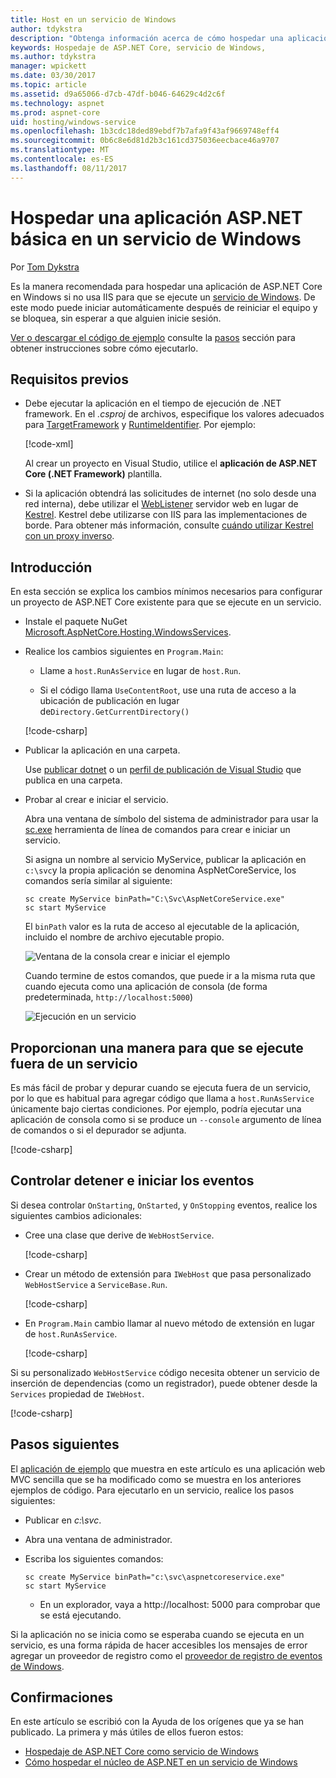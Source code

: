 ```yaml
---
title: Host en un servicio de Windows
author: tdykstra
description: "Obtenga información acerca de cómo hospedar una aplicación de ASP.NET Core en un servicio de Windows."
keywords: Hospedaje de ASP.NET Core, servicio de Windows,
ms.author: tdykstra
manager: wpickett
ms.date: 03/30/2017
ms.topic: article
ms.assetid: d9a65066-d7cb-47df-b046-64629c4d2c6f
ms.technology: aspnet
ms.prod: aspnet-core
uid: hosting/windows-service
ms.openlocfilehash: 1b3cdc18ded89ebdf7b7afa9f43af9669748eff4
ms.sourcegitcommit: 0b6c8e6d81d2b3c161cd375036eecbace46a9707
ms.translationtype: MT
ms.contentlocale: es-ES
ms.lasthandoff: 08/11/2017
---
```

# <a name="host-an-aspnet-core-app-in-a-windows-service"></a>Hospedar una aplicación ASP.NET básica en un servicio de Windows

Por [Tom Dykstra](https://github.com/tdykstra)

Es la manera recomendada para hospedar una aplicación de ASP.NET Core en Windows si no usa IIS para que se ejecute un [servicio de Windows](https://msdn.microsoft.com/library/d56de412). De este modo puede iniciar automáticamente después de reiniciar el equipo y se bloquea, sin esperar a que alguien inicie sesión.

[Ver o descargar el código de ejemplo](https://github.com/aspnet/Docs/tree/master/aspnetcore/hosting/windows-service/sample) consulte la [pasos](#next-steps) sección para obtener instrucciones sobre cómo ejecutarlo.

## <a name="prerequisites"></a>Requisitos previos

* Debe ejecutar la aplicación en el tiempo de ejecución de .NET framework.  En el *.csproj* de archivos, especifique los valores adecuados para [TargetFramework](https://docs.microsoft.com/nuget/schema/target-frameworks) y [RuntimeIdentifier](https://docs.microsoft.com/dotnet/articles/core/rid-catalog). Por ejemplo:

  [!code-xml[](windows-service/sample/AspNetCoreService.csproj?range=3-6)]

  Al crear un proyecto en Visual Studio, utilice el **aplicación de ASP.NET Core (.NET Framework)** plantilla.

* Si la aplicación obtendrá las solicitudes de internet (no solo desde una red interna), debe utilizar el [WebListener](xref:fundamentals/servers/weblistener) servidor web en lugar de [Kestrel](xref:fundamentals/servers/kestrel).  Kestrel debe utilizarse con IIS para las implementaciones de borde.  Para obtener más información, consulte [cuándo utilizar Kestrel con un proxy inverso](xref:fundamentals/servers/kestrel#when-to-use-kestrel-with-a-reverse-proxy).

## <a name="getting-started"></a>Introducción

En esta sección se explica los cambios mínimos necesarios para configurar un proyecto de ASP.NET Core existente para que se ejecute en un servicio.

* Instale el paquete NuGet [Microsoft.AspNetCore.Hosting.WindowsServices](https://www.nuget.org/packages/Microsoft.AspNetCore.Hosting.WindowsServices/).

* Realice los cambios siguientes en `Program.Main`:
  
  * Llame a `host.RunAsService` en lugar de `host.Run`.
  
  * Si el código llama `UseContentRoot`, use una ruta de acceso a la ubicación de publicación en lugar de`Directory.GetCurrentDirectory()` 
  
  [!code-csharp[](windows-service/sample/Program.cs?name=ServiceOnly&highlight=3-4,8,14)]

* Publicar la aplicación en una carpeta.

  Use [publicar dotnet](https://docs.microsoft.com/dotnet/articles/core/tools/dotnet-publish) o un [perfil de publicación de Visual Studio](xref:publishing/web-publishing-vs) que publica en una carpeta.

* Probar al crear e iniciar el servicio.

  Abra una ventana de símbolo del sistema de administrador para usar la [sc.exe](https://technet.microsoft.com/library/bb490995) herramienta de línea de comandos para crear e iniciar un servicio.  
  
  Si asigna un nombre al servicio MyService, publicar la aplicación en `c:\svc`y la propia aplicación se denomina AspNetCoreService, los comandos sería similar al siguiente:

  ```console
  sc create MyService binPath="C:\Svc\AspNetCoreService.exe"
  sc start MyService
  ```
  El `binPath` valor es la ruta de acceso al ejecutable de la aplicación, incluido el nombre de archivo ejecutable propio.

  ![Ventana de la consola crear e iniciar el ejemplo](windows-service/_static/create-start.png)

  Cuando termine de estos comandos, que puede ir a la misma ruta que cuando ejecuta como una aplicación de consola (de forma predeterminada, `http://localhost:5000`)

  ![Ejecución en un servicio](windows-service/_static/running-in-service.png)


## <a name="provide-a-way-to-run-outside-of-a-service"></a>Proporcionan una manera para que se ejecute fuera de un servicio

Es más fácil de probar y depurar cuando se ejecuta fuera de un servicio, por lo que es habitual para agregar código que llama a `host.RunAsService` únicamente bajo ciertas condiciones.  Por ejemplo, podría ejecutar una aplicación de consola como si se produce un `--console` argumento de línea de comandos o si el depurador se adjunta.

[!code-csharp[](windows-service/sample/Program.cs?name=ServiceOrConsole)]

## <a name="handle-stopping-and-starting-events"></a>Controlar detener e iniciar los eventos

Si desea controlar `OnStarting`, `OnStarted`, y `OnStopping` eventos, realice los siguientes cambios adicionales:

* Cree una clase que derive de `WebHostService`.

  [!code-csharp[](windows-service/sample/CustomWebHostService.cs?name=NoLogging)]

* Crear un método de extensión para `IWebHost` que pasa personalizado `WebHostService` a `ServiceBase.Run`.

  [!code-csharp[](windows-service/sample/WebHostServiceExtensions.cs?name=ExtensionsClass)]

* En `Program.Main` cambio llamar al nuevo método de extensión en lugar de `host.RunAsService`.

  [!code-csharp[](windows-service/sample/Program.cs?name=HandleStopStart&highlight=26)]

Si su personalizado `WebHostService` código necesita obtener un servicio de inserción de dependencias (como un registrador), puede obtener desde la `Services` propiedad de `IWebHost`.

[!code-csharp[](windows-service/sample/CustomWebHostService.cs?name=Logging&highlight=7)]

## <a name="next-steps"></a>Pasos siguientes

El [aplicación de ejemplo](https://github.com/aspnet/Docs/tree/master/aspnetcore/hosting/windows-service/sample) que muestra en este artículo es una aplicación web MVC sencilla que se ha modificado como se muestra en los anteriores ejemplos de código.  Para ejecutarlo en un servicio, realice los pasos siguientes:

* Publicar en *c:\svc*.

* Abra una ventana de administrador.

* Escriba los siguientes comandos:

  ```console
  sc create MyService binPath="c:\svc\aspnetcoreservice.exe"
  sc start MyService
  ```

  * En un explorador, vaya a http://localhost: 5000 para comprobar que se está ejecutando.

Si la aplicación no se inicia como se esperaba cuando se ejecuta en un servicio, es una forma rápida de hacer accesibles los mensajes de error agregar un proveedor de registro como el [proveedor de registro de eventos de Windows](xref:fundamentals/logging#eventlog).

## <a name="acknowledgments"></a>Confirmaciones

En este artículo se escribió con la Ayuda de los orígenes que ya se han publicado. La primera y más útiles de ellos fueron estos:

* [Hospedaje de ASP.NET Core como servicio de Windows](http://stackoverflow.com/questions/37346383/hosting-asp-net-core-as-windows-service/37464074#37464074)
* [Cómo hospedar el núcleo de ASP.NET en un servicio de Windows](http://dotnetthoughts.net/how-to-host-your-aspnet-core-in-a-windows-service/)
